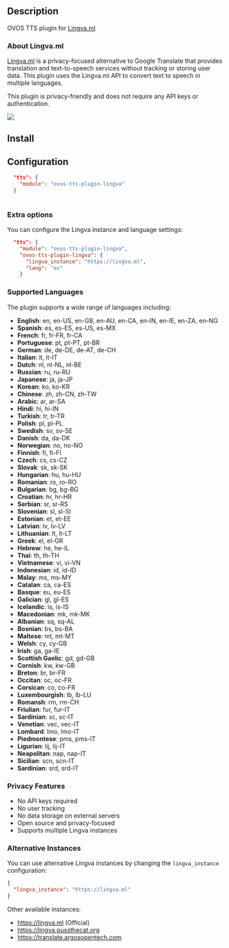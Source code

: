 ## Description
OVOS TTS plugin for [Lingva.ml](https://lingva.ml)

### About Lingva.ml

[Lingva.ml](https://lingva.ml) is a privacy-focused alternative to Google Translate that provides translation and text-to-speech services without tracking or storing user data. This plugin uses the Lingva.ml API to convert text to speech in multiple languages.

This plugin is privacy-friendly and does not require any API keys or authentication.

![](./lingva.png)

## Install



## Configuration

```json
  "tts": {
    "module": "ovos-tts-plugin-lingva"
  }
 
```

### Extra options

You can configure the Lingva instance and language settings:

```json
  "tts": {
    "module": "ovos-tts-plugin-lingva",
    "ovos-tts-plugin-lingva": {
      "lingva_instance": "https://lingva.ml",
      "lang": "es"
    }
```

### Supported Languages

The plugin supports a wide range of languages including:

- **English**: en, en-US, en-GB, en-AU, en-CA, en-IN, en-IE, en-ZA, en-NG
- **Spanish**: es, es-ES, es-US, es-MX
- **French**: fr, fr-FR, fr-CA
- **Portuguese**: pt, pt-PT, pt-BR
- **German**: de, de-DE, de-AT, de-CH
- **Italian**: it, it-IT
- **Dutch**: nl, nl-NL, nl-BE
- **Russian**: ru, ru-RU
- **Japanese**: ja, ja-JP
- **Korean**: ko, ko-KR
- **Chinese**: zh, zh-CN, zh-TW
- **Arabic**: ar, ar-SA
- **Hindi**: hi, hi-IN
- **Turkish**: tr, tr-TR
- **Polish**: pl, pl-PL
- **Swedish**: sv, sv-SE
- **Danish**: da, da-DK
- **Norwegian**: no, no-NO
- **Finnish**: fi, fi-FI
- **Czech**: cs, cs-CZ
- **Slovak**: sk, sk-SK
- **Hungarian**: hu, hu-HU
- **Romanian**: ro, ro-RO
- **Bulgarian**: bg, bg-BG
- **Croatian**: hr, hr-HR
- **Serbian**: sr, sr-RS
- **Slovenian**: sl, sl-SI
- **Estonian**: et, et-EE
- **Latvian**: lv, lv-LV
- **Lithuanian**: lt, lt-LT
- **Greek**: el, el-GR
- **Hebrew**: he, he-IL
- **Thai**: th, th-TH
- **Vietnamese**: vi, vi-VN
- **Indonesian**: id, id-ID
- **Malay**: ms, ms-MY
- **Catalan**: ca, ca-ES
- **Basque**: eu, eu-ES
- **Galician**: gl, gl-ES
- **Icelandic**: is, is-IS
- **Macedonian**: mk, mk-MK
- **Albanian**: sq, sq-AL
- **Bosnian**: bs, bs-BA
- **Maltese**: mt, mt-MT
- **Welsh**: cy, cy-GB
- **Irish**: ga, ga-IE
- **Scottish Gaelic**: gd, gd-GB
- **Cornish**: kw, kw-GB
- **Breton**: br, br-FR
- **Occitan**: oc, oc-FR
- **Corsican**: co, co-FR
- **Luxembourgish**: lb, lb-LU
- **Romansh**: rm, rm-CH
- **Friulian**: fur, fur-IT
- **Sardinian**: sc, sc-IT
- **Venetian**: vec, vec-IT
- **Lombard**: lmo, lmo-IT
- **Piedmontese**: pms, pms-IT
- **Ligurian**: lij, lij-IT
- **Neapolitan**: nap, nap-IT
- **Sicilian**: scn, scn-IT
- **Sardinian**: srd, srd-IT

### Privacy Features

- No API keys required
- No user tracking
- No data storage on external servers
- Open source and privacy-focused
- Supports multiple Lingva instances

### Alternative Instances

You can use alternative Lingva instances by changing the `lingva_instance` configuration:

```json
{
  "lingva_instance": "https://lingva.ml"
}
```

Other available instances:
- https://lingva.ml (Official)
- https://lingva.pussthecat.org
- https://translate.argosopentech.com
